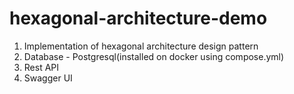 # hexagonal-architecture-demo
1. Implementation of hexagonal architecture design pattern
2. Database - Postgresql(installed on docker using compose.yml)
3. Rest API
4. Swagger UI


